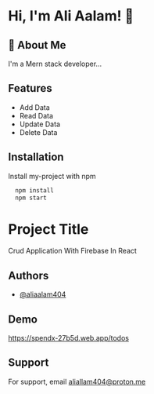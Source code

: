 
# Hi, I'm Ali Aalam! 👋


## 🚀 About Me
I'm a Mern stack developer...


## Features

- Add Data
- Read Data
- Update Data
- Delete Data


## Installation

Install my-project with npm

```bash
  npm install 
  npm start
```
    
# Project Title

Crud Application With Firebase In React


## Authors

- [@aliaalam404](https://aliaalam.xyz)


## Demo

https://spendx-27b5d.web.app/todos


## Support

For support, email aliallam404@proton.me

